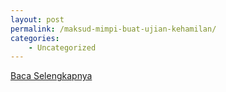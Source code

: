```yaml
---
layout: post
permalink: /maksud-mimpi-buat-ujian-kehamilan/
categories:
    - Uncategorized
---
```


[Baca Selengkapnya](/02)
